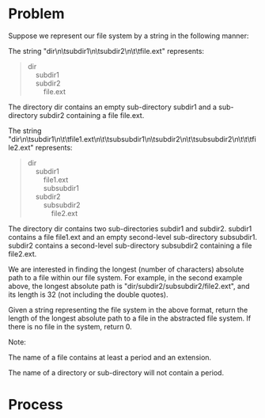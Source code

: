 # Problem

Suppose we represent our file system by a string in the following manner:

The string "dir\n\tsubdir1\n\tsubdir2\n\t\tfile.ext" represents:

>dir  
&nbsp;&nbsp;&nbsp;&nbsp;subdir1  
&nbsp;&nbsp;&nbsp;&nbsp;subdir2  
&nbsp;&nbsp;&nbsp;&nbsp;&nbsp;&nbsp;&nbsp;&nbsp;file.ext  

The directory dir contains an empty sub-directory subdir1 and a sub-directory subdir2 containing a file file.ext.

The string "dir\n\tsubdir1\n\t\tfile1.ext\n\t\tsubsubdir1\n\tsubdir2\n\t\tsubsubdir2\n\t\t\tfile2.ext" represents:

>dir  
&nbsp;&nbsp;&nbsp;&nbsp;subdir1  
&nbsp;&nbsp;&nbsp;&nbsp;&nbsp;&nbsp;&nbsp;&nbsp;file1.ext  
&nbsp;&nbsp;&nbsp;&nbsp;&nbsp;&nbsp;&nbsp;&nbsp;subsubdir1  
&nbsp;&nbsp;&nbsp;&nbsp;subdir2  
&nbsp;&nbsp;&nbsp;&nbsp;&nbsp;&nbsp;&nbsp;&nbsp;subsubdir2  
&nbsp;&nbsp;&nbsp;&nbsp;&nbsp;&nbsp;&nbsp;&nbsp;&nbsp;&nbsp;&nbsp;&nbsp;file2.ext  

The directory dir contains two sub-directories subdir1 and subdir2. subdir1 contains a file file1.ext and an empty second-level sub-directory subsubdir1. subdir2 contains a second-level sub-directory subsubdir2 containing a file file2.ext.

We are interested in finding the longest (number of characters) absolute path to a file within our file system. For example, in the second example above, the longest absolute path is "dir/subdir2/subsubdir2/file2.ext", and its length is 32 (not including the double quotes).

Given a string representing the file system in the above format, return the length of the longest absolute path to a file in the abstracted file system. If there is no file in the system, return 0.

Note:

The name of a file contains at least a period and an extension.

The name of a directory or sub-directory will not contain a period.

# Process
